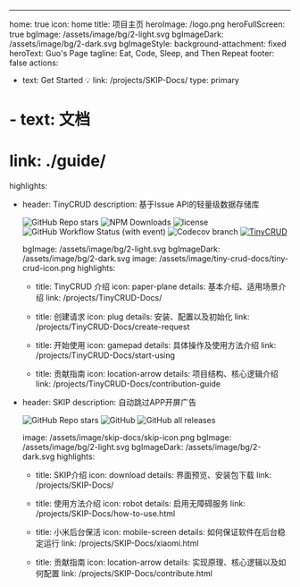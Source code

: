 ---
home: true
icon: home
title: 项目主页
heroImage: /logo.png
heroFullScreen: true
bgImage: /assets/image/bg/2-light.svg
bgImageDark: /assets/image/bg/2-dark.svg
bgImageStyle:
  background-attachment: fixed
heroText: Guo's Page
tagline: Eat, Code, Sleep, and Then Repeat
footer: false
actions:
  - text: Get Started 💡
    link: /projects/SKIP-Docs/
    type: primary

  # - text: 文档
  #   link: ./guide/

highlights:
  - header: TinyCRUD
    description: 基于Issue API的轻量级数据存储库<p><img alt="GitHub Repo stars" src="https://img.shields.io/github/stars/GuoXiCheng/TinyCRUD"/> <img alt="NPM Downloads" src="https://img.shields.io/npm/dw/tiny-crud"/> <img alt="license" src="https://img.shields.io/github/license/GuoXiCheng/TinyCRUD" /> <img alt="GitHub Workflow Status (with event)" src="https://img.shields.io/github/actions/workflow/status/GuoXiCheng/TinyCRUD/ci.yml" /> <img alt="Codecov branch" src="https://img.shields.io/codecov/c/github/GuoXiCheng/TinyCRUD/main" /> <a href="https://github.com/GuoXiCheng/TinyCRUD"><img alt="TinyCRUD" src="https://img.shields.io/badge/GitHub-TinyCRUD-blue.svg" /></a></p>
    bgImage: /assets/image/bg/2-light.svg
    bgImageDark: /assets/image/bg/2-dark.svg
    image: /assets/image/tiny-crud-docs/tiny-crud-icon.png
    highlights:
      - title: TinyCRUD 介绍
        icon: paper-plane
        details: 基本介绍、适用场景介绍
        link: /projects/TinyCRUD-Docs/

      - title: 创建请求
        icon: plug
        details: 安装、配置以及初始化
        link: /projects/TinyCRUD-Docs/create-request

      - title: 开始使用
        icon: gamepad
        details: 具体操作及使用方法介绍
        link: /projects/TinyCRUD-Docs/start-using
      
      - title: 贡献指南
        icon: location-arrow
        details: 项目结构、核心逻辑介绍
        link: /projects/TinyCRUD-Docs/contribution-guide

  - header: SKIP
    description: 自动跳过APP开屏广告<p><img alt="GitHub Repo stars" src="https://img.shields.io/github/stars/GuoXiCheng/SKIP"/> <img alt="GitHub" src="https://img.shields.io/github/license/GuoXiCheng/SKIP"/> <img alt="GitHub all releases" src="https://img.shields.io/github/downloads/GuoXiCheng/SKIP/total"/> <a href="https://github.com/GuoXiCheng/SKIP"><img alt="" src="https://img.shields.io/badge/GitHub-SKIP-blue.svg"/></a></p>
    image: /assets/image/skip-docs/skip-icon.png
    bgImage: /assets/image/bg/2-light.svg
    bgImageDark: /assets/image/bg/2-dark.svg
    highlights:
      - title: SKIP介绍
        icon: download
        details: 界面预览、安装包下载
        link: /projects/SKIP-Docs/

      - title: 使用方法介绍
        icon: robot
        details: 启用无障碍服务
        link: /projects/SKIP-Docs/how-to-use.html

      - title: 小米后台保活
        icon: mobile-screen
        details: 如何保证软件在后台稳定运行
        link: /projects/SKIP-Docs/xiaomi.html
      
      - title: 贡献指南
        icon: location-arrow
        details: 实现原理、核心逻辑以及如何配置
        link: /projects/SKIP-Docs/contribute.html